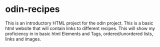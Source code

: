 # odin-recipes

This is an introductory HTML project for the odin project. This is a basic html website that will contain links to different recipes. This will show my proficiency in in basic html Elements and Tags, ordered/unordered lists, links and images.
